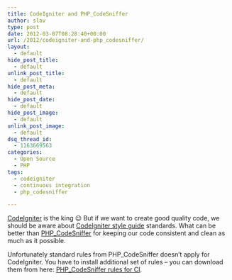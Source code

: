 ```yaml
---
title: CodeIgniter and PHP_CodeSniffer
author: slav
type: post
date: 2012-03-07T08:28:40+00:00
url: /2012/codeigniter-and-php_codesniffer/
layout:
  - default
hide_post_title:
  - default
unlink_post_title:
  - default
hide_post_meta:
  - default
hide_post_date:
  - default
hide_post_image:
  - default
unlink_post_image:
  - default
dsq_thread_id:
  - 1163669563
categories:
  - Open Source
  - PHP
tags:
  - codeigniter
  - continuous integration
  - php_codesniffer

---
```

<a href="http://codeigniter.com/" target="_blank">CodeIgniter</a> is the king 😉 But if we want to create good quality code, we should be aware about <a href="http://codeigniter.com/user_guide/general/styleguide.html" target="_blank">CodeIgniter style guide</a> standards. What can be better than <a href="http://pear.php.net/package/PHP_CodeSniffer/" target="_blank">PHP_CodeSniffer</a> for keeping our code consistent and clean as much as it possible.

Unfortunately standard rules from PHP_CodeSniffer doesn&#8217;t apply for CodeIgniter. You have to install additional set of rules &#8211; you can download them from here: <a href="https://github.com/thomas-ernest/CodeIgniter-for-PHP_CodeSniffer" target="_blank">PHP_CodeSniffer rules for CI</a>.